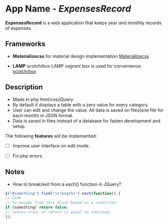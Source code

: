# App Name - *ExpensesRecord*

**ExpensesRecord** is a web application that keeps year and monthly records of
expenses.

## Frameworks
* **Materializecss** for material design implementation [Materializecss](https://materializecss.com/)

* **LAMP** scotch/box LAMP vagrant box is used for convenience. [scotch/box](https://app.vagrantup.com/scotch/boxes/box)


## Description

* Made in php html/css/jQuery
* By default it displays a table with a zero value for every category.
* User can edit and change the value. All data is saved on files(one file for each month) in  JSON format.
* Data is saved in files instead of a database for fasten development and setup.


The following **features** will be implemented:

- [ ] Improve user interface on edit mode.
- [ ] Fix php errors.


## Notes

- How to break/exit from a each() function in JQuery?
``` javascript
$("#something").find("strengths").each(function() {
// Code
// To escape from this block based on a condition:
if (something) return false;
// return true; or return is equal to continue;
});
```
